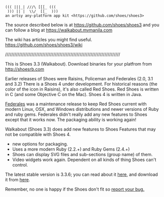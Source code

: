                     
    ((( |||_| ///\ [[[_ (((
     ))) || |  \\/  [[_  )))
    an artsy any-platform app kit <https://github.com/shoes/shoes3>
    
  The source described below is at <https://github.com/shoes/shoes3> and
  you can follow a blog at <https://walkabout.mvmanila.com>
  
  The wiki has articles you might find useful. https://github.com/shoes/shoes3/wiki

//////////////////////////////////////////////////////////////////////////

This is Shoes 3.3 (Walkabout). Download binaries for your platfrom from
<http://shoesrb.com>

Earlier releases of Shoes were Raisins, Policeman and Federales (2.0, 3.1 and 3.2)
There is a Shoes 4 under development. For historical reasons (the 
color of the icon in Raisins), it's also called Red Shoes. Red Shoes is written
in C (and some Objective C on the Mac). Shoes 4 is written in Java. 

[Federales](https://github.com/Shoes/shoes3/blob/master/README.federales)
was a maintenance release to keep Red Shoes current with modern 
Linux, OSX, and Windows distributions and newer versions of Ruby and ruby gems.
Federales didn't really add any new features to Shoes except that it works now.
The packaging ability is working again!

Walkabout (Shoes 3.3) does add new features to Shoes Features that may not be
compatible with Shoes 4. 

* new options for packaging. 
* Uses a more modern Ruby (2.2.+) and Ruby Gems (2.4.+)
* Shoes can display SVG files and sub-sections (group name) of them.
* Video widgets work again. Dependent on all kinds of thing Shoes can't
  control.
  
The latest stable version is 3.3.6; you can read about it [here](https://walkabout.mvmanila.com/2018/03/03/shoes-3-3-6), and download it from [here](https://walkabout.mvmanila.com/public/shoes).

Remember, no one is happy if the Shoes don't fit so [report your bug.](https://github.com/Shoes3/shoes3/issues)
  
  

